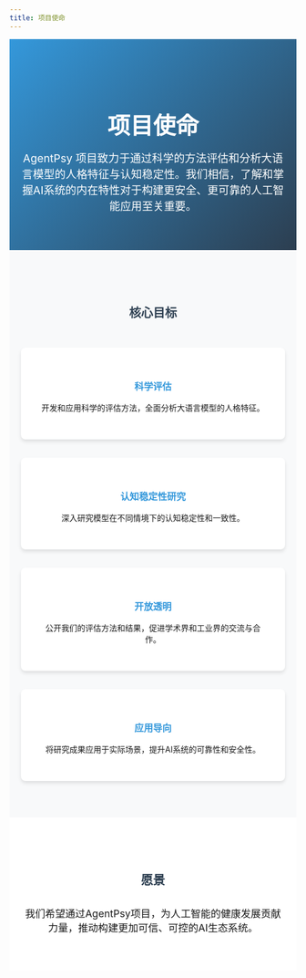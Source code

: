 ```yaml
---
title: 项目使命
---
```


<div class="mission-page">
  <section class="mission-hero">
    <div class="container">
      <h1>项目使命</h1>
      <p>AgentPsy 项目致力于通过科学的方法评估和分析大语言模型的人格特征与认知稳定性。我们相信，了解和掌握AI系统的内在特性对于构建更安全、更可靠的人工智能应用至关重要。</p>
    </div>
  </section>

  <section class="core-objectives">
    <div class="container">
      <h2>核心目标</h2>
      <div class="objectives-grid">
        <div class="objective">
          <h3>科学评估</h3>
          <p>开发和应用科学的评估方法，全面分析大语言模型的人格特征。</p>
        </div>
        <div class="objective">
          <h3>认知稳定性研究</h3>
          <p>深入研究模型在不同情境下的认知稳定性和一致性。</p>
        </div>
        <div class="objective">
          <h3>开放透明</h3>
          <p>公开我们的评估方法和结果，促进学术界和工业界的交流与合作。</p>
        </div>
        <div class="objective">
          <h3>应用导向</h3>
          <p>将研究成果应用于实际场景，提升AI系统的可靠性和安全性。</p>
        </div>
      </div>
    </div>
  </section>

  <section class="vision">
    <div class="container">
      <h2>愿景</h2>
      <p>我们希望通过AgentPsy项目，为人工智能的健康发展贡献力量，推动构建更加可信、可控的AI生态系统。</p>
    </div>
  </section>
</div>

<style scoped>
.mission-page {
  width: 100%;
}

.container {
  max-width: 1200px;
  margin: 0 auto;
  padding: 0 20px;
}

.mission-hero {
  background: linear-gradient(135deg, #3498db, #2c3e50);
  color: white;
  padding: 4rem 0;
  text-align: center;
}

.mission-hero h1 {
  font-size: 2.5rem;
  margin-bottom: 1rem;
}

.mission-hero p {
  font-size: 1.2rem;
  max-width: 800px;
  margin: 0 auto;
}

.core-objectives {
  padding: 4rem 0;
  background-color: #f8f9fa;
}

.core-objectives h2 {
  text-align: center;
  margin-bottom: 3rem;
  color: #2c3e50;
}

.objectives-grid {
  display: grid;
  grid-template-columns: repeat(auto-fit, minmax(250px, 1fr));
  gap: 2rem;
}

.objective {
  background-color: white;
  padding: 2rem;
  border-radius: 8px;
  box-shadow: 0 4px 6px rgba(0,0,0,0.1);
  text-align: center;
}

.objective h3 {
  color: #3498db;
  margin-bottom: 1rem;
}

.vision {
  padding: 4rem 0;
  background-color: white;
}

.vision h2 {
  text-align: center;
  margin-bottom: 2rem;
  color: #2c3e50;
}

.vision p {
  max-width: 800px;
  margin: 0 auto;
  text-align: center;
  font-size: 1.1rem;
}

/* Responsive design */
@media (max-width: 768px) {
  .container {
    padding: 0 15px;
  }
  
  .mission-hero h1 {
    font-size: 2rem;
  }
  
  .mission-hero p {
    font-size: 1rem;
  }
  
  .objectives-grid {
    grid-template-columns: 1fr;
  }
}
</style>